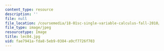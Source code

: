 ```yaml
---
content_type: resource
description: ''
file: null
file_location: /coursemedia/18-01sc-single-variable-calculus-fall-2010/fae7941afda85eb90384a9cf7726f703_lec04.jpg
file_type: image/jpeg
resourcetype: Image
title: lec04.jpg
uid: fae7941a-fda8-5eb9-0384-a9cf7726f703
---
```

